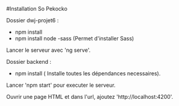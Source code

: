 #Installation So Pekocko

Dossier dwj-projet6 :

- npm install
- npm install node -sass (Permet d'installer Sass)

Lancer le serveur avec 'ng serve'.

Dossier backend :

- npm install ( Installe toutes les dépendances necessaires).

Lancer 'npm start' pour executer le serveur.

Ouvrir une page HTML et dans l'url, ajoutez 'http://localhost:4200'.